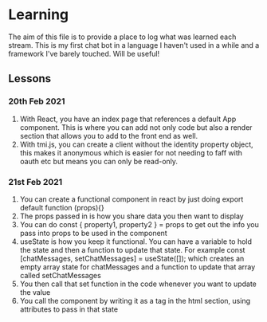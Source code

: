 # Learning

The aim of this file is to provide a place to log what was learned each stream. This is my first chat bot in a language I haven't used in a while and a framework I've barely touched. Will be useful!

## Lessons

### 20th Feb 2021
1. With React, you have an index page that references a default App component. This is where you can add not only code but also a render section that allows you to add to the front end as well.
2. With tmi.js, you can create a client without the identity property object, this makes it anonymous which is easier for not needing to faff with oauth etc but means you can only be read-only.

### 21st Feb 2021
1. You can create a functional component in react by just doing export default function <name>(props){}
2. The props passed in is how you share data you then want to display
3. You can do const { property1, property2 } = props to get out the info you pass into props to be used in the component
4. useState is how you keep it functional. You can have a variable to hold the state and then a function to update that state. For example const [chatMessages, setChatMessages] = useState([]); which creates an empty array state for chatMessages and a function to update that array called setChatMessages
5. You then call that set function in the code whenever you want to update the value
6. You call the component by writing it as a tag in the html section, using attributes to pass in that state 